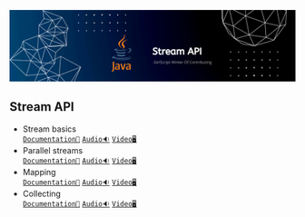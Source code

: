 ![Stream API](../Assets/Stream%20API.png)


## Stream API

- Stream basics<br>
  [`Documentation📃`]()
  [`Audio🔉`]()
  [`Video🖥️`]()
- Parallel streams<br>
  [`Documentation📃`]()
  [`Audio🔉`]()
  [`Video🖥️`]()
- Mapping<br>
  [`Documentation📃`]()
  [`Audio🔉`]()
  [`Video🖥️`]()
- Collecting<br>
  [`Documentation📃`]()
  [`Audio🔉`]()
  [`Video🖥️`]()
